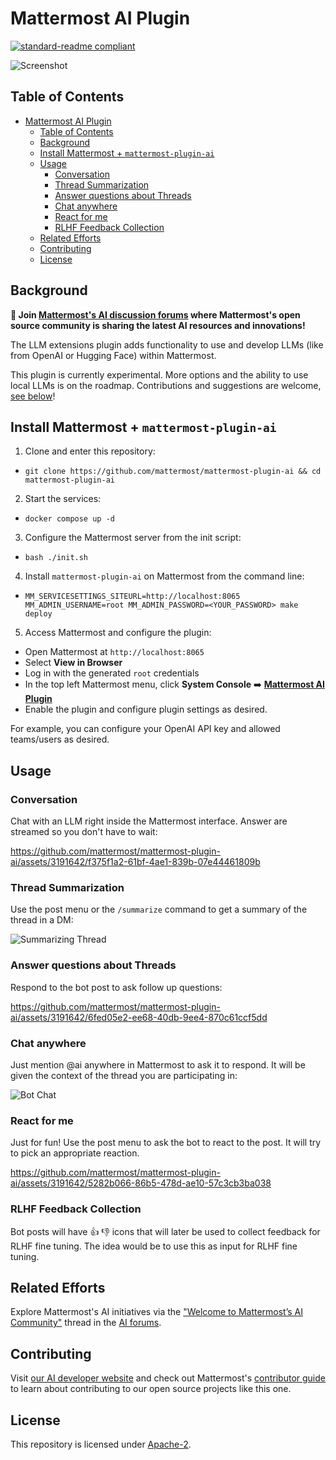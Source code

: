 # Mattermost AI Plugin

[![standard-readme compliant](https://img.shields.io/badge/readme%20style-standard-brightgreen.svg?style=flat-square)](https://github.com/RichardLitt/standard-readme)

![Screenshot](/img/mention_bot.png)

## Table of Contents

- [Mattermost AI Plugin](#mattermost-ai-plugin)
  - [Table of Contents](#table-of-contents)
  - [Background](#background)
  - [Install Mattermost + `mattermost-plugin-ai`](#install-mattermost--mattermost-plugin-ai)
  - [Usage](#usage)
    - [Conversation](#conversation)
    - [Thread Summarization](#thread-summarization)
    - [Answer questions about Threads](#answer-questions-about-threads)
    - [Chat anywhere](#chat-anywhere)
    - [React for me](#react-for-me)
    - [RLHF Feedback Collection](#rlhf-feedback-collection)
  - [Related Efforts](#related-efforts)
  - [Contributing](#contributing)
  - [License](#license)

## Background

**🚀 Join [Mattermost's AI discussion forums](https://forum.mattermost.com/c/ai-frameworks/40) where Mattermost's open source community is sharing the latest AI resources and innovations!**

The LLM extensions plugin adds functionality to use and develop LLMs (like from OpenAI or Hugging Face) within Mattermost. 

This plugin is currently experimental. More options and the ability to use local LLMs is on the roadmap. Contributions and suggestions are welcome, [see below](#contributing)! 

## Install Mattermost + `mattermost-plugin-ai`

1. Clone and enter this repository:
  * `git clone https://github.com/mattermost/mattermost-plugin-ai && cd mattermost-plugin-ai`
2. Start the services:
  * `docker compose up -d`
3. Configure the Mattermost server from the init script:
  * `bash ./init.sh`
4. Install `mattermost-plugin-ai` on Mattermost from the command line:
  * `MM_SERVICESETTINGS_SITEURL=http://localhost:8065 MM_ADMIN_USERNAME=root MM_ADMIN_PASSWORD=<YOUR_PASSWORD> make deploy`
5. Access Mattermost and configure the plugin:
  * Open Mattermost at `http://localhost:8065`
  * Select **View in Browser**
  * Log in with the generated `root` credentials
  * In the top left Mattermost menu, click **System Console** ➡️ [**Mattermost AI Plugin**](http://localhost:8065/admin_console/plugins/plugin_mattermost-ai)
  * Enable the plugin and configure plugin settings as desired.

For example, you can configure your OpenAI API key and allowed teams/users as desired.

## Usage

### Conversation

Chat with an LLM right inside the Mattermost interface. Answer are streamed so you don't have to wait:

https://github.com/mattermost/mattermost-plugin-ai/assets/3191642/f375f1a2-61bf-4ae1-839b-07e44461809b

### Thread Summarization
Use the post menu or the `/summarize` command to get a summary of the thread in a DM:

![Summarizing Thread](/img/summarize_thread.png)

### Answer questions about Threads
Respond to the bot post to ask follow up questions:

https://github.com/mattermost/mattermost-plugin-ai/assets/3191642/6fed05e2-ee68-40db-9ee4-870c61ccf5dd

### Chat anywhere
Just mention @ai anywhere in Mattermost to ask it to respond. It will be given the context of the thread you are participating in:

![Bot Chat](/img/mention_bot.png)

### React for me
Just for fun! Use the post menu to ask the bot to react to the post. It will try to pick an appropriate reaction.

https://github.com/mattermost/mattermost-plugin-ai/assets/3191642/5282b066-86b5-478d-ae10-57c3cb3ba038

### RLHF Feedback Collection
Bot posts will have 👍 👎 icons that will later be used to collect feedback for RLHF fine tuning. The idea would be to use this as input for RLHF fine tuning.

## Related Efforts

Explore Mattermost's AI initiatives via the ["Welcome to Mattermost’s AI Community"](https://forum.mattermost.com/t/welcome-to-mattermosts-ai-community/16144?u=zigler) thread in the [AI forums](https://forum.mattermost.com/c/ai-frameworks/40).

## Contributing

Visit [our AI developer website](https://mattermost.github.io/mattermost-ai-site/) and check out Mattermost's [contributor guide](https://developers.mattermost.com/contribute/) to learn about contributing to our open source projects like this one.

## License

This repository is licensed under [Apache-2](./LICENSE).
